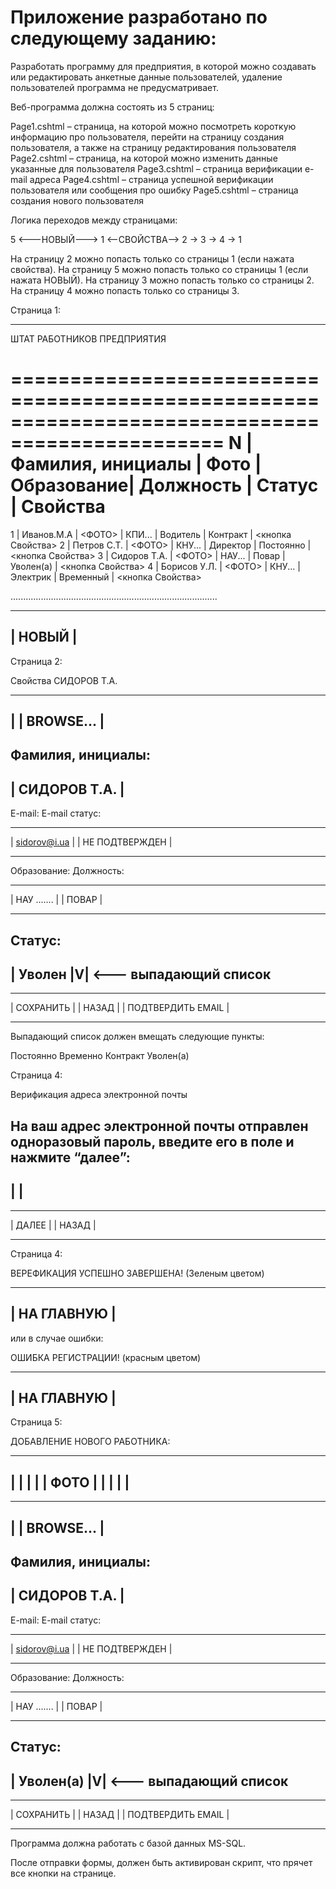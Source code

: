 # Приложение разработано по следующему заданию:

Разработать программу для предприятия, в которой можно создавать или редактировать анкетные данные пользователей, удаление пользователей программа не предусматривает. 

Веб-программа должна состоять из 5 страниц:

Page1.cshtml – страница, на которой можно посмотреть короткую информацию про пользователя, перейти на страницу создания пользователя, а также на страницу редактирования пользователя
Page2.cshtml – страница, на которой можно изменить данные указанные для пользователя
Page3.cshtml – страница верификации e-mail адреса 
Page4.cshtml – страница успешной верификации пользователя или сообщения про ошибку
Page5.cshtml – страница создания нового пользователя

Логика переходов между страницами:

5   <---НОВЫЙ--->   1   <--СВОЙСТВА-->   2   ->   3   ->   4   ->   1


На страницу 2 можно попасть только со страницы 1 (если нажата свойства).
На страницу 5 можно попасть только со страницы 1 (если нажата НОВЫЙ).
На страницу 3 можно попасть только со страницы 2.
На страницу 4 можно попасть только со страницы 3.

Страница 1:

-----------------------------------

ШТАТ РАБОТНИКОВ ПРЕДПРИЯТИЯ

================================================================================================
 N  | Фамилия, инициалы |  Фото   | Образование| Должность   | Статус     | Свойства
================================================================================================
1   | Иванов.М.А        |  <ФОТО> | КПИ...     | Водитель    | Контракт   | <кнопка Свойства>
2   | Петров С.Т.       |  <ФОТО> | КНУ...     | Директор    | Постоянно  | <кнопка Свойства>
3   | Сидоров Т.А.      |  <ФОТО> | НАУ...     | Повар       | Уволен(а)  | <кнопка Свойства>
4   | Борисов У.Л.      |  <ФОТО> | КНУ...     | Электрик    | Временный  | <кнопка Свойства>

..................................................................................


----------------------
|        НОВЫЙ       |
----------------------


Страница 2:


Свойства СИДОРОВ Т.А.


----------------------------------------------
|                                | BROWSE... |
----------------------------------------------

Фамилия, инициалы:			
---------------------------------------------
|    СИДОРОВ Т.А.                           |
---------------------------------------------

E-mail:			E-mail статус:			
----------------------  ----------------------
|   sidorov@i.ua     |  |  НЕ ПОДТВЕРЖДЕН    |
----------------------  ----------------------


Образование:	    Должность:			
----------------      ----------------------
|  НАУ ....... |      |      ПОВАР         |
----------------      ----------------------

Статус:			
-------------------------------------
|     Уволен                      |V|  <--- выпадающий список
-------------------------------------


-----------------------  ----------------------   ------------------------
|      СОХРАНИТЬ      |  |        НАЗАД       |   |  ПОДТВЕРДИТЬ EMAIL   | 
-----------------------  ----------------------    -----------------------



Выпадающий список должен вмещать следующие пункты:

Постоянно
Временно
Контракт
Уволен(а)



Страница 4:


Верификация адреса электронной почты

На ваш адрес электронной почты отправлен одноразовый пароль, введите его в поле и нажмите “далее”: 
----------------------------------------
|                                      |
----------------------------------------

----------------------  ----------------------
|        ДАЛЕЕ       |  |        НАЗАД       |
----------------------  ----------------------



Страница 4:


ВЕРЕФИКАЦИЯ УСПЕШНО ЗАВЕРШЕНА!  (Зеленым цветом)


----------------------
|    НА ГЛАВНУЮ      |
----------------------

или в случае ошибки:


ОШИБКА РЕГИСТРАЦИИ!  (красным цветом)

----------------------
|     НА ГЛАВНУЮ     |
----------------------



Страница 5:


ДОБАВЛЕНИЕ НОВОГО РАБОТНИКА:

-------------
|           |
|           |
|   ФОТО    |
|           |
|           |
-------------

----------------------------------------------
|                                | BROWSE... |
----------------------------------------------

Фамилия, инициалы:			
---------------------------------------------
|    СИДОРОВ Т.А.                           |
---------------------------------------------

E-mail:			E-mail статус:			
----------------------  ----------------------
|   sidorov@i.ua     |  |  НЕ ПОДТВЕРЖДЕН    |
----------------------  ----------------------


Образование:	    Должность:			
----------------      ----------------------
|  НАУ ....... |      |      ПОВАР         |
----------------      ----------------------

Статус:			
-------------------------------------
|     Уволен(а)                   |V|  <--- выпадающий список
-------------------------------------


-----------------------  ----------------------   ------------------------
|      СОХРАНИТЬ      |  |        НАЗАД       |   |  ПОДТВЕРДИТЬ EMAIL   | 
-----------------------  ----------------------    -----------------------

Программа должна работать с базой данных MS-SQL.

После отправки формы, должен быть активирован скрипт, что прячет все кнопки на странице.
